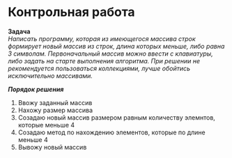 # Контрольная работа  

**Задача**  
*Написать программу, которая из имеющегося массива строк формирует* 
*новый массив из строк, длина которых меньше, либо равна 3 символам.* 
*Первоначальный массив можно ввести с клавиатуры, либо задать на старте* 
*выполнения алгоритма. При решении не рекомендуется пользоваться коллекциями,*
*лучше обойтись исключительно массивами.*

***Порядок решения***  
1. Ввожу заданный массив  
2. Нахожу размер массива  
3. Созадаю новый массив размером равным количеству элемнтов, которые меньше 4  
4. Созадаю метод по нахождению элементов, которые по длине меньше 4  
5. Вывожу новый массив